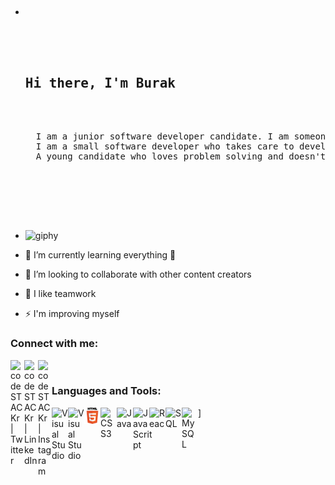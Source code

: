 
## 

- <pre>
    <div class="container">
        <div class="block two first">
            <h2>Hi there, I'm Burak  </h2>
            <div class="wrap">
    I am a junior software developer candidate. I am someone who tries to improve myself.
    I am a small software developer who takes care to develop software suitable for corporate software architecture.
    A young candidate who loves problem solving and doesn't run away from problems.
            </div>
        </div>
    </div>
</pre>


- ![giphy](https://user-images.githubusercontent.com/76015489/119416694-e6821f80-bcfc-11eb-85c8-c142c0d227bb.gif)


- 🌱 I’m currently learning everything 🤣
- 👯 I’m looking to collaborate with other content creators
- 🥅 I like teamwork
- ⚡ I'm improving myself

### Connect with me:

[<img align="left" alt="codeSTACKr | Twitter" width="22px" src="https://cdn.jsdelivr.net/npm/simple-icons@v3/icons/twitter.svg" />][twitter]
[<img align="left" alt="codeSTACKr | LinkedIn" width="22px" src="https://cdn.jsdelivr.net/npm/simple-icons@v3/icons/linkedin.svg" />][linkedin]
[<img align="left" alt="codeSTACKr | Instagram" width="22px" src="https://cdn.jsdelivr.net/npm/simple-icons@v3/icons/instagram.svg" />][instagram]

<br />

### Languages and Tools:


<img align="left" alt="Visual Studio " width="26px" src="https://image.flaticon.com/icons/png/512/74/74906.png" />
<img align="left" alt="Visual Studio " width="26px" src="https://image.flaticon.com/icons/png/512/906/906324.png" />
<img align="left" alt="HTML5" width="26px" src="https://raw.githubusercontent.com/github/explore/80688e429a7d4ef2fca1e82350fe8e3517d3494d/topics/html/html.png" />
<img align="left" alt="CSS3" width="26px" src="https://image.flaticon.com/icons/png/512/732/732190.png" />
<img align="left" alt="Java" width="26px" src="https://image.flaticon.com/icons/png/512/226/226777.png" />
<img align="left" alt="JavaScript" width="26px" src="https://image.flaticon.com/icons/png/512/29/29105.png" />
<img align="left" alt="React" width="26px" src="https://image.flaticon.com/icons/png/512/1126/1126012.png" />

<img align="left" alt="SQL" width="26px" src="https://image.flaticon.com/icons/png/512/2772/2772128.png" />
<img align="left" alt="MySQL" width="26px" src="https://image.flaticon.com/icons/png/512/1199/1199128.png" />]
<br />
<br />

[twitter]: https://twitter.com/Burakiipekci
[instagram]: https://instagram.com/Burakiipekci
[linkedin]: https://linkedin.com/in/Burakiipekci
